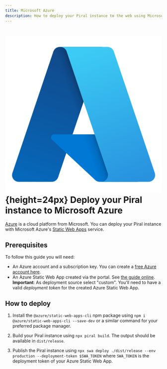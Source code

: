 ```yaml
---
title: Microsoft Azure
description: How to deploy your Piral instance to the web using Microsoft Azure.
---
```


# ![Microsoft Azure Logo](../logos/ms-azure.svg){height=24px} Deploy your Piral instance to Microsoft Azure

[Azure](https://azure.microsoft.com/) is a cloud platform from Microsoft. You can deploy your Piral instance with Microsoft Azure's [Static Web Apps](https://aka.ms/staticwebapps) service.

## Prerequisites

To follow this guide you will need:

- An Azure account and a subscription key. You can create a [free Azure account here](https://azure.microsoft.com/free).
- An Azure Static Web App created via the portal. See [the guide online](https://learn.microsoft.com/en-us/azure/static-web-apps/get-started-portal?tabs=vanilla-javascript&pivots=github). **Important**: As deployment source select "custom". You'll need to have a valid *deployment token* for the created Azure Static Web App.

## How to deploy

1. Install the `@azure/static-web-apps-cli` npm package using `npm i @azure/static-web-apps-cli --save-dev` or a similar command for your preferred package manager.

2. Build your Piral instance using `npx piral build`. The output should be available in `dist/release`.

3. Publish the Piral instance using `npx swa deploy ./dist/release --env production --deployment-token $SWA_TOKEN` where `SWA_TOKEN` is the deployment token of your Azure Static Web App.
